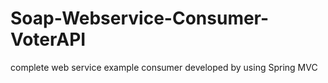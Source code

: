 # Soap-Webservice-Consumer-VoterAPI
complete web service example consumer developed by using Spring MVC
